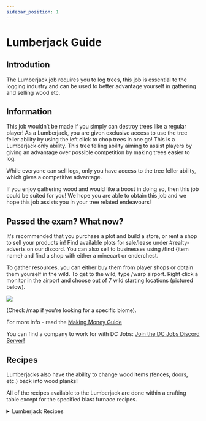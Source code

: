 ```yaml
---
sidebar_position: 1
---
```


# Lumberjack Guide

## Introdution

The Lumberjack job requires you to log trees, this job is essential to the logging industry and can be used to better advantage yourself in gathering and selling wood etc.

## Information

This job wouldn’t be made if you simply can destroy trees like a regular player! As a Lumberjack, you are given exclusive access to use the tree feller ability by using the left click to chop trees in one go! This is a Lumberjack only ability. This tree felling ability aiming to assist players by giving an advantage over possible competition by making trees easier to log.

While everyone can sell logs, only you have access to the tree feller ability, which gives a competitive advantage.

If you enjoy gathering wood and would like a boost in doing so, then this job could be suited for you! We hope you are able to obtain this job and we hope this job assists you in your tree related endeavours!

## Passed the exam? What now?

It's recommended that you purchase a plot and build a store, or rent a shop to sell your products in! Find available plots for sale/lease under #realty-adverts on our discord. You can also sell to businesses using /find {item name} and find a shop with either a minecart or enderchest. 

To gather resources, you can either buy them from player shops or obtain them yourself in the wild. To get to the wild, type /warp airport. Right click a monitor in the airport and choose out of 7 wild starting locations (pictured below).

![](https://i.imgur.com/tzWfNL8.png)

(Check /map if you're looking for a specific biome).

For more info - read the [Making Money Guide](https://democracycraft.net/threads/making-money.1410/)

You can find a company to work for with DC Jobs: [Join the DC Jobs Discord Server!](https://discord.gg/Q8rNjddjjh)

## Recipes

Lumberjacks also have the ability to change wood items (fences, doors, etc.) back into wood planks!

All of the recipes available to the Lumberjack are done within a crafting table except for the specified blast furnace recipes.

<details>
  <summary>Lumberjack Recipes</summary>
  
- slab -> 1 plank
  
- fence -> 1 plank
  
- stair -> 1 plank
  
- door -> 1 plank
  
- trapdoor -> 1 plank
  
- fence gate -> 1 plank
  
- boat -> 2 planks
  
- sign -> 1 plank
</details>
